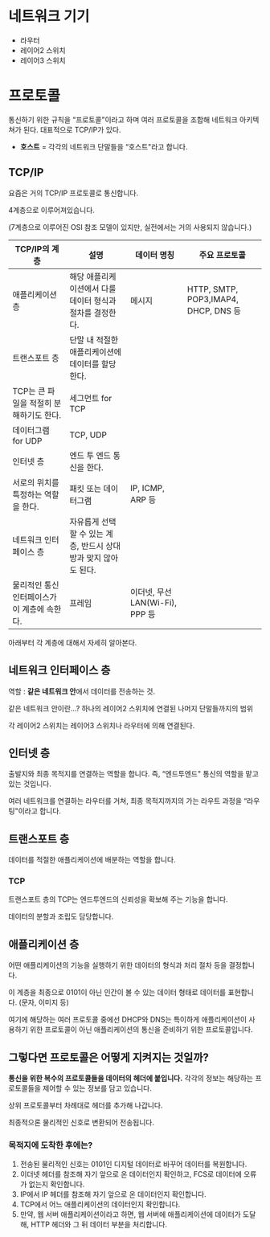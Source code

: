 # 네트워크 기기

- 라우터
- 레이어2 스위치
- 레이어3 스위치

# 프로토콜

 통신하기 위한 규칙을 “프로토콜"이라고 하며 여러 프로토콜을 조합해 네트워크 아키텍쳐가 된다. 대표적으로 TCP/IP가 있다.

 * **호스트** = 각각의 네트워크 단말들을 “호스트"라고 합니다.

## TCP/IP

요즘은 거의 TCP/IP 프로토콜로 통신합니다.

4계층으로 이루어져있습니다.

(7계층으로 이루어진 OSI 참조 모델이 있지만, 실전에서는 거의 사용되지 않습니다.)

| TCP/IP의 계층 | 설명 | 데이터 명칭 | 주요 프로토콜 |
| --- | --- | --- | --- |
| 애플리케이션 층 | 해당 애플리케이션에서 다룰 데이터 형식과 절차를 결정한다. | 메시지 | HTTP, SMTP, POP3,IMAP4, DHCP, DNS 등 |
| 트랜스포트 층 | 단말 내 적절한 애플리케이션에 데이터를 할당한다.
TCP는 큰 파일을 적절히 분해하기도 한다. | 세그먼트 for TCP
데이터그램 for UDP | TCP, UDP |
| 인터넷 층 | 엔드 투 엔드 통신을 한다.
서로의 위치를 특정하는 역할을 한다. | 패킷 또는 데이터그램 | IP, ICMP, ARP 등 |
| 네트워크 인터페이스 층 | 자유롭게 선택할 수 있는 계층, 반드시 상대방과 맞지 않아도 된다.
물리적인 통신 인터페이스가 이 계층에 속한다. | 프레임 | 이더넷, 무선 LAN(Wi-Fi), PPP 등 |

아래부터 각 계층에 대해서 자세히 알아본다.

## 네트워크 인터페이스 층

역할 : **같은 네트워크 안**에서 데이터를 전송하는 것.

같은 네트워크 안이란...? 하나의 레이어2 스위치에 연결된 나머지 단말들까지의 범위

각 레이어2 스위치는 레이어3 스위치나 라우터에 의해 연결된다.

## 인터넷 층

출발지와 최종 목적지를 연결하는 역할을 합니다. 즉, “엔드투엔드" 통신의 역할을 맡고 있는 것입니다.

여러 네트워크를 연결하는 라우터를 거쳐, 최종 목적지까지의 가는 라우트 과정을 “라우팅"이라고 합니다.

## 트랜스포트 층

데이터를 적절한 애플리케이션에 배분하는 역할을 합니다.

### TCP

트랜스포트 층의 TCP는 엔드투엔드의 신뢰성을 확보해 주는 기능을 합니다.

데이터의 분할과 조립도 담당합니다.

## 애플리케이션 층

어떤 애플리케이션의 기능을 실행하기 위한 데이터의 형식과 처리 절차 등을 결정합니다.

이 계층을 최종으로 0101이 아닌 인간이 볼 수 있는 데이터 형태로 데이터를 표현합니다. (문자, 이미지 등)

여기에 해당하는 여러 프로토콜 중에선 DHCP와 DNS는 특이하게 애플리케이션이 사용하기 위한 프로토콜이 아닌 애플리케이션의 통신을 준비하기 위한 프로토콜입니다.

## 그렇다면 프로토콜은 어떻게 지켜지는 것일까?

**통신을 위한 복수의 프로토콜들을 데이터의 헤더에 붙입니다.** 각각의 정보는 해당하는 프로토콜들을 제어할 수 있는 정보를 담고 있습니다.

상위 프로토콜부터 차례대로 헤더를 추가해 나갑니다.

최종적으론 물리적인 신호로 변환되어 전송됩니다.

### 목적지에 도착한 후에는?

1. 전송된 물리적인 신호는 0101인 디지털 데이터로 바꾸어 데이터를 복원합니다.
2. 이더넷 헤더를 참조해 자기 앞으로 온 데이터인지 확인하고, FCS로 데이터에 오류가 없는지 확인합니다.
3. IP에서 IP 헤더를 참조해 자기 앞으로 온 데이터인지 확인합니다.
4. TCP에서 어느 애플리케이션의 데이터인지 확인합니다.
5. 만약, 웹 서버 애플리케이션이라고 하면, 웹 서버에 애플리케이션에 데이터가 도달해, HTTP 헤더와 그 뒤 데이터 부분을 처리합니다.
